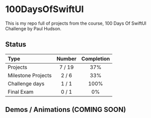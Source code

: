 # 100DaysOfSwiftUI

This is my repo full of projects from the course, 100 Days Of SwiftUI Challenge by Paul Hudson.

## Status

Type               | Number  | Completion
:---               |  :---:  |   :---:
Projects           |  7 / 19 | 37%
Milestone Projects |  2 / 6  | 33%
Challenge days     |  1 / 1  | 100%
Final Exam         |  0 / 1  | 0%


## Demos / Animations (COMING SOON)

